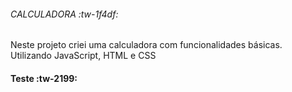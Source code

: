 ###### CALCULADORA :tw-1f4df:

Neste projeto criei uma calculadora com funcionalidades básicas. Utilizando JavaScript, HTML e CSS


#### Teste :tw-2199:
